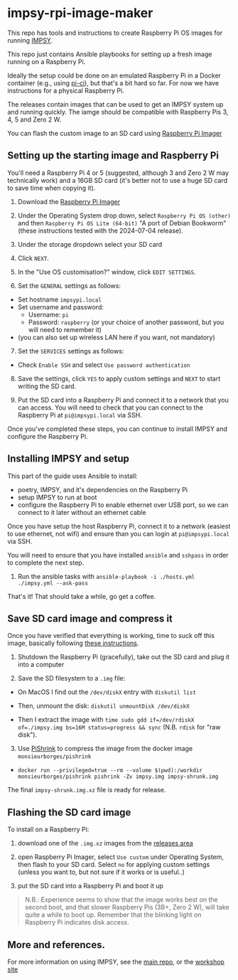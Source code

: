 # impsy-rpi-image-maker

This repo has tools and instructions to create Raspberry Pi OS images for running [IMPSY](https://github.com/cpmpercussion/imps).

This repo just contains Ansible playbooks for setting up a fresh image running on a Raspberry Pi.

Ideally the setup could be done on an emulated Raspberry Pi in a Docker container (e.g., using [pi-ci](https://github.com/ptrsr/pi-ci/)), but that's a bit hard so far. For now we have instructions for a physical Raspberry Pi.

The releases contain images that can be used to get an IMPSY system up and running quickly. The iamge should be compatible with Raspberry Pis 3, 4, 5 and Zero 2 W.

You can flash the custom image to an SD card using [Raspberry Pi Imager](https://www.raspberrypi.com/software/)

## Setting up the starting image and Raspberry Pi

You'll need a Raspberry Pi 4 or 5 (suggested, although 3 and Zero 2 W may technically work) and a 16GB SD card (it's better not to use a huge SD card to save time when copying it).

1. Download the [Raspberry Pi Imager](https://www.raspberrypi.com/software/)

2. Under the Operating System drop down, select `Raspberry Pi OS (other)` and then `Raspberry Pi OS Lite (64-bit)` "A port of Debian Bookworm" (these instructions tested with the 2024-07-04 release).

3. Under the storage dropdown select your SD card

4. Click `NEXT`.

5. In the "Use OS customisation?" window, click `EDIT SETTINGS`.

6. Set the `GENERAL` settings as follows:

- Set hostname `impsypi.local`
- Set username and password:
  - Username: `pi`
  - Password: `raspberry` (or your choice of another password, but you will need to remember it)
- (you can also set up wireless LAN here if you want, not mandatory) 

7. Set the `SERVICES` settings as follows:

- Check `Enable SSH` and select `Use password authentication`

8. Save the settings, click `YES` to apply custom settings and `NEXT` to start writing the SD card.

9. Put the SD card into a Raspberry Pi and connect it to a network that you can access. You will need to check that you can connect to the Raspberry Pi at `pi@impsypi.local` via SSH.

Once you've completed these steps, you can continue to install IMPSY and configure the Raspberry Pi.

## Installing IMPSY and setup

This part of the guide uses Ansible to install:

- poetry, IMPSY, and it's dependencies on the Raspberry Pi
- setup IMPSY to run at boot 
- configure the Raspberry Pi to enable ethernet over USB port, so we can connect to it later without an ethernet cable

Once you have setup the host Raspberry Pi, connect it to a network (easiest to use ethernet, not wifi) and ensure than you can login at `pi@impsypi.local` via SSH.

You will need to ensure that you have installed `ansible` and `sshpass` in order to complete the next step.

1. Run the ansible tasks with `ansible-playbook -i ./hosts.yml ./impsy.yml --ask-pass`

That's it! That should take a while, go get a coffee.

## Save SD card image and compress it

Once you have verified that everything is working, time to suck off this image, basically following [these instructions](https://github.com/monsieurborges/raspberry-pi/blob/master/setup/clone-sd-card.md).

1. Shutdown the Raspberry Pi (gracefully), take out the SD card and plug it into a computer

2. Save the SD filesystem to a `.img` file: 

  - On MacOS I find out the `/dev/diskX` entry with `diskutil list`

  - Then, unmount the disk: `diskutil unmountDisk /dev/diskX`

  - Then I extract the image with `time sudo gdd if=/dev/rdiskX of=./impsy.img bs=16M status=progress && sync` (N.B. `rdisk` for "raw disk").

3. Use [PiShrink](https://github.com/Drewsif/PiShrink) to compress the image from the docker image `monsieurborges/pishrink`

  - `docker run --privileged=true --rm --volume $(pwd):/workdir monsieurborges/pishrink pishrink -Zv impsy.img impsy-shrunk.img`

The final `impsy-shrunk.img.xz` file is ready for release.

## Flashing the SD card image

To install on a Raspberry Pi:

1. download one of the `.img.xz` images from the [releases area](https://github.com/cpmpercussion/impsy-rpi-image-maker/releases)

2. open Raspberry Pi Imager, select `Use custom` under Operating System, then flash to your SD card. Select `no` for applying custom settings (unless you want to, but not sure if it works or is useful..)

3. put the SD card into a Raspberry Pi and boot it up

> N.B.: Experience seems to show that the image works best on the second boot, and that slower Raspberry Pis (3B+, Zero 2 W), will take quite a while to boot up. Remember that the blinking light on Raspberry Pi indicates disk access.

## More and references.

For more information on using IMPSY, see the [main repo](https://github.com/cpmpercussion/imps), or the [workshop site](https://smcclab.github.io/nime-embedded-ai/)

